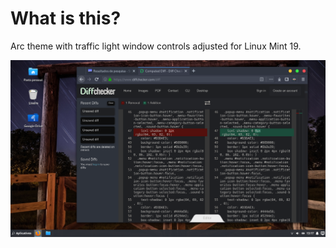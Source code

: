 # What is this?

Arc theme with traffic light window controls adjusted for Linux Mint 19.

![](https://raw.githubusercontent.com/ipproductions/Mix-Arc-Mint/master/Screenshots/Captura%20de%20tela%20de%202019-02-13%2013-17-20.png)

